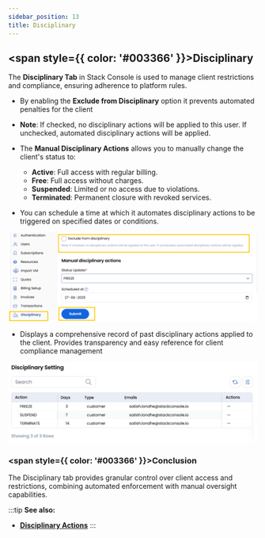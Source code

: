 ```yaml
---
sidebar_position: 13
title: Disciplinary
---
```


## <span style={{ color: '#003366' }}>Disciplinary</span>

The **Disciplinary Tab** in Stack Console is used to manage client restrictions and compliance, ensuring adherence to platform rules.

- By enabling the **Exclude from Disciplinary** option it prevents automated penalties for the client
- **Note**: If checked, no disciplinary actions will be applied to this user. If unchecked, automated disciplinary actions will be applied.
- The **Manual Disciplinary Actions** allows you to manually change the client's status to:

    - **Active**: Full access with regular billing.
    - **Free**: Full access without charges.
    - **Suspended**: Limited or no access due to violations.
    - **Terminated**: Permanent closure with revoked services.

- You can schedule a time at which it automates disciplinary actions to be triggered on specified dates or conditions. 

![Disciplinary Settings](images/dis_1.png)

- Displays a comprehensive record of past disciplinary actions applied to the client. Provides transparency and easy reference for client compliance management

![Disciplinary History](images/dis_2.png)

### <span style={{ color: '#003366' }}>Conclusion</span>
The Disciplinary tab provides granular control over client access and restrictions, combining automated enforcement with manual oversight capabilities.

:::tip
**See also:**  
- **[Disciplinary Actions](../../Settings/Billing%20Setup/Disciplinary%20Action.md)**
:::